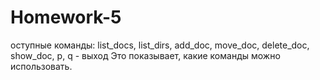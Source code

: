 # Homework-5
оступные команды: list_docs, list_dirs, add_doc, move_doc, delete_doc, show_doc, p, q - выход Это показывает, какие команды можно использовать.
